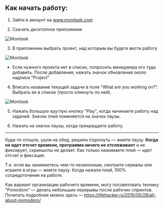 ## Как начать работу:

1. Зайти в аккаунт на www.monitask.com

2. Скачать десктопное приложение

![Monitask](https://github.com/verstaburo/versta-standarts/blob/master/images/1.png)

3. В приложении выбрать проект, над которым вы будете вести работу

![Monitask](https://github.com/verstaburo/versta-standarts/blob/master/images/2.png)

* Если нужного проекта нет в списке, попросить менеджера его туда добавить. После добавления, нажать значок обновления около надписи "Project"

4. Вписать название текущей задачи в поле "What are you working on?". Выбрать ее в списке (просто кликнуть по ней).

![Monitask](https://github.com/verstaburo/versta-standarts/blob/master/images/3.png)

5. Нажать большую круглую кнопку "Play", когда начинаете работу над задачей. Значок плей поменяется на значок паузы.

6. Нажать на значок паузы, когда прекращаете работу.


***


Куда-то отошли, ушли на обед, решили отдохнуть — жмете паузу. **Когда не идет отсчет времени, программа ничего не отслеживает** и не фиксирует, скриншоты не делает. Как только нажимаете плей — идет отсчет и фиксация.

Т.е. если вы занимаетесь чем-то незаконным, смотрите сериалы или играете в игры — жмете паузу. Когда нажали плей, 100% сосредоточение на работе.

Как вариант организации рабочего времени, могу посоветовать технику "Pomodoro" — делать небольшие перерывы после рабочих спринтов. Почитать подробнее можно здесь — https://lifehacker.ru/2015/05/28/all-about-pomodoro/